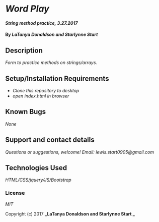 # _Word Play_

#### _String method practice, 3.27.2017_

#### By _**LaTanya Donaldson and Starlynne Start**_

## Description

_Form to practice methods on strings/arrays._

## Setup/Installation Requirements

* _Clone this repository to desktop_
* _open index.html in browser_

## Known Bugs

_None_

## Support and contact details

_Questions or suggestions, welcome! Email: lewis.start0905@gmail.com_

## Technologies Used

_HTML/CSS/jquery/JS/Bootstrap_

### License

*MIT*

Copyright (c) 2017 **_LaTanya Donaldson and Starlynne Start _**
